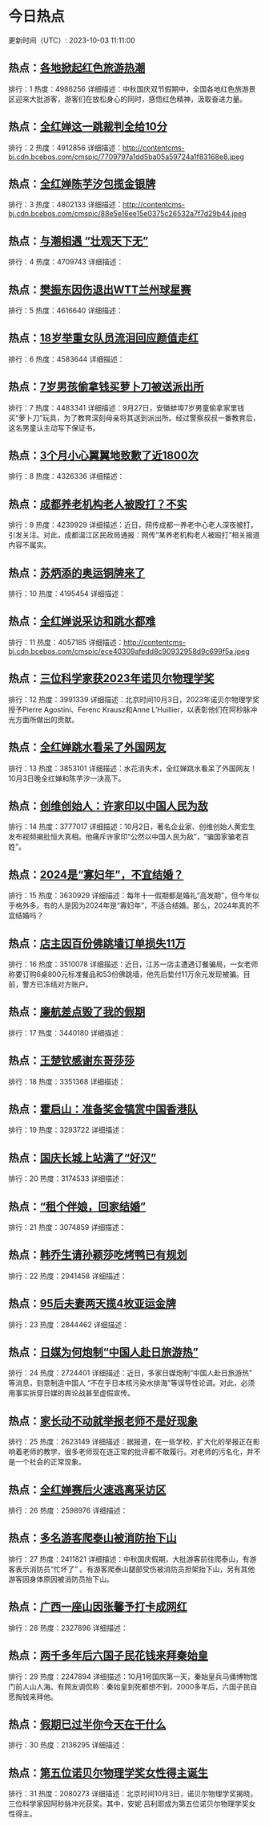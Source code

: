 # 今日热点

更新时间（UTC）: 2023-10-03 11:11:00

## 热点：[各地掀起红色旅游热潮](https://cn.bing.com/search?q=各地掀起红色旅游热潮)
排行：1
热度：4986256
详细描述：中秋国庆双节假期中，全国各地红色旅游景区迎来大批游客，游客们在放松身心的同时，感悟红色精神，汲取奋进力量。

## 热点：[全红婵这一跳裁判全给10分](https://cn.bing.com/search?q=全红婵这一跳裁判全给10分)
排行：2
热度：4912856
详细描述：http://contentcms-bj.cdn.bcebos.com/cmspic/7709797a1dd5ba05a59724a1f83168e8.jpeg

## 热点：[全红婵陈芋汐包揽金银牌](https://cn.bing.com/search?q=全红婵陈芋汐包揽金银牌)
排行：3
热度：4802133
详细描述：http://contentcms-bj.cdn.bcebos.com/cmspic/88e5e16ee15e0375c26532a7f7d29b44.jpeg

## 热点：[与潮相遇 “壮观天下无”](https://cn.bing.com/search?q=与潮相遇“壮观天下无”)
排行：4
热度：4709743
详细描述：

## 热点：[樊振东因伤退出WTT兰州球星赛](https://cn.bing.com/search?q=樊振东因伤退出WTT兰州球星赛)
排行：5
热度：4616640
详细描述：

## 热点：[18岁举重女队员流泪回应颜值走红](https://cn.bing.com/search?q=18岁举重女队员流泪回应颜值走红)
排行：6
热度：4583644
详细描述：

## 热点：[7岁男孩偷拿钱买萝卜刀被送派出所](https://cn.bing.com/search?q=7岁男孩偷拿钱买萝卜刀被送派出所)
排行：7
热度：4483341
详细描述：9月27日，安徽蚌埠7岁男童偷拿家里钱买“萝卜刀”玩具，为了教育深刻母亲将其送到派出所。经过警察叔叔一番教育后，这名男童认主动写下保证书。

## 热点：[3个月小心翼翼地致歉了近1800次](https://cn.bing.com/search?q=3个月小心翼翼地致歉了近1800次)
排行：8
热度：4326336
详细描述：

## 热点：[成都养老机构老人被殴打？不实](https://cn.bing.com/search?q=成都养老机构老人被殴打？不实)
排行：9
热度：4239929
详细描述：近日，网传成都一养老中心老人深夜被打，引发关注。对此，成都温江区民政局通报：网传“某养老机构老人被殴打”相关报道内容不属实。

## 热点：[苏炳添的奥运铜牌来了](https://cn.bing.com/search?q=苏炳添的奥运铜牌来了)
排行：10
热度：4195454
详细描述：

## 热点：[全红婵说采访和跳水都难](https://cn.bing.com/search?q=全红婵说采访和跳水都难)
排行：11
热度：4057185
详细描述：http://contentcms-bj.cdn.bcebos.com/cmspic/ece40309afedd8c90932958d9c699f5a.jpeg

## 热点：[三位科学家获2023年诺贝尔物理学奖](https://cn.bing.com/search?q=三位科学家获2023年诺贝尔物理学奖)
排行：12
热度：3991339
详细描述：北京时间10月3日，2023年诺贝尔物理学奖授予Pierre Agostini、Ferenc Krausz和Anne L’Huillier，以表彰他们在阿秒脉冲光方面所做出的贡献。

## 热点：[全红婵跳水看呆了外国网友](https://cn.bing.com/search?q=全红婵跳水看呆了外国网友)
排行：13
热度：3853101
详细描述：水花消失术，全红婵跳水看呆了外国网友！10月3日晚全红婵和陈芋汐一决高下。

## 热点：[创维创始人：许家印以中国人民为敌](https://cn.bing.com/search?q=创维创始人：许家印以中国人民为敌)
排行：14
热度：3777017
详细描述：10月2日，著名企业家、创维创始人黄宏生发布视频揭批恒大真相。他痛斥许家印“公然以中国人民为敌”，“骗国家骗老百姓”。

## 热点：[2024是“寡妇年”，不宜结婚？](https://cn.bing.com/search?q=2024是“寡妇年”，不宜结婚？)
排行：15
热度：3630929
详细描述：每年十一假期都是婚礼“高发期”，但今年似乎格外多。有的人是因为2024年是“寡妇年”，不适合结婚。那么，2024年真的不宜结婚吗？

## 热点：[店主因百份佛跳墙订单损失11万](https://cn.bing.com/search?q=店主因百份佛跳墙订单损失11万)
排行：16
热度：3510078
详细描述：近日，江苏一店主遭遇订餐骗局，一女老师称要订购6桌800元标准餐品和53份佛跳墙，他先后垫付11万余元发现被骗。目前，警方已冻结对方账户。

## 热点：[廉航差点毁了我的假期](https://cn.bing.com/search?q=廉航差点毁了我的假期)
排行：17
热度：3440180
详细描述：

## 热点：[王楚钦感谢东哥莎莎](https://cn.bing.com/search?q=王楚钦感谢东哥莎莎)
排行：18
热度：3351368
详细描述：

## 热点：[霍启山：准备奖金犒赏中国香港队](https://cn.bing.com/search?q=霍启山：准备奖金犒赏中国香港队)
排行：19
热度：3293722
详细描述：

## 热点：[国庆长城上站满了“好汉”](https://cn.bing.com/search?q=国庆长城上站满了“好汉”)
排行：20
热度：3174533
详细描述：

## 热点：[“租个伴娘，回家结婚”](https://cn.bing.com/search?q=“租个伴娘，回家结婚”)
排行：21
热度：3074859
详细描述：

## 热点：[韩乔生请孙颖莎吃烤鸭已有规划](https://cn.bing.com/search?q=韩乔生请孙颖莎吃烤鸭已有规划)
排行：22
热度：2941458
详细描述：

## 热点：[95后夫妻两天揽4枚亚运金牌](https://cn.bing.com/search?q=95后夫妻两天揽4枚亚运金牌)
排行：23
热度：2844462
详细描述：

## 热点：[日媒为何炮制“中国人赴日旅游热”](https://cn.bing.com/search?q=日媒为何炮制“中国人赴日旅游热”)
排行：24
热度：2724401
详细描述：近日，多家日媒炮制“中国人赴日旅游热” 等消息，刻意制造中国人 “不在乎日本核污染水排海”等误导性论调。对此，必须用事实拆穿日媒的舆论战甚至虚假宣传。

## 热点：[家长动不动就举报老师不是好现象](https://cn.bing.com/search?q=家长动不动就举报老师不是好现象)
排行：25
热度：2623149
详细描述：据报道，在一些学校，扩大化的举报正在影响着老师的教学，很多老师现在连正常的批评都不敢履行。对老师的污名化，并不是一个社会的正常现象。

## 热点：[全红婵赛后火速逃离采访区](https://cn.bing.com/search?q=全红婵赛后火速逃离采访区)
排行：26
热度：2598976
详细描述：

## 热点：[多名游客爬泰山被消防抬下山](https://cn.bing.com/search?q=多名游客爬泰山被消防抬下山)
排行：27
热度：2411821
详细描述：中秋国庆假期，大批游客前往爬泰山，有游客表示消防员“忙坏了” 。有游客爬泰山腿部受伤被消防员担架抬下山，另有其他游客因身体原因被消防员抬下山。 

## 热点：[广西一座山因张馨予打卡成网红](https://cn.bing.com/search?q=广西一座山因张馨予打卡成网红)
排行：28
热度：2327896
详细描述：

## 热点：[两千多年后六国子民花钱来拜秦始皇](https://cn.bing.com/search?q=两千多年后六国子民花钱来拜秦始皇)
排行：29
热度：2247894
详细描述：10月1号国庆第一天，秦始皇兵马俑博物馆门前人山人海。有网友调侃称：秦始皇到死都想不到，2000多年后，六国子民自愿掏钱来拜他。

## 热点：[假期已过半你今天在干什么](https://cn.bing.com/search?q=假期已过半你今天在干什么)
排行：30
热度：2136295
详细描述：

## 热点：[第五位诺贝尔物理学奖女性得主诞生](https://cn.bing.com/search?q=第五位诺贝尔物理学奖女性得主诞生)
排行：31
热度：2080273
详细描述：北京时间10月3日，诺贝尔物理学奖揭晓，三位科学家因阿秒脉冲光获奖。其中，安妮·吕利耶成为第五位诺贝尔物理学奖女性得主。

